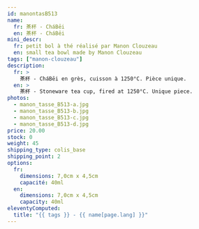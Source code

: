 ```yaml
---
id: manontasB513
name:
  fr: 茶杯 - CháBēi
  en: 茶杯 - CháBēi
mini_descr:
  fr: petit bol à thé réalisé par Manon Clouzeau
  en: small tea bowl made by Manon Clouzeau
tags: ["manon-clouzeau"]
description:
  fr: >
    茶杯 - CháBēi en grès, cuisson à 1250°C. Pièce unique.
  en: >
    茶杯 - Stoneware tea cup, fired at 1250°C. Unique piece.
photos:
  - manon_tasse_B513-a.jpg
  - manon_tasse_B513-b.jpg
  - manon_tasse_B513-c.jpg
  - manon_tasse_B513-d.jpg
price: 20.00
stock: 0
weight: 45
shipping_type: colis_base
shipping_point: 2
options:
  fr:
    dimensions: 7,0cm x 4,5cm
    capacité: 40ml
  en:
    dimensions: 7,0cm x 4,5cm
    capacity: 40ml
eleventyComputed:
  title: "{{ tags }} - {{ name[page.lang] }}"
---
```

